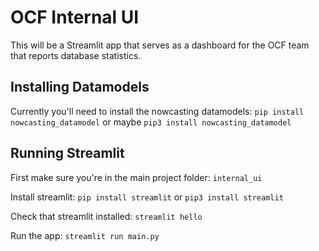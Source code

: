 # OCF Internal UI
This will be a Streamlit app that serves as a dashboard for the OCF team that reports database statistics.

## Installing Datamodels
Currently you'll need to install the nowcasting datamodels:
`pip install nowcasting_datamodel` or maybe `pip3 install nowcasting_datamodel`

## Running Streamlit

First make sure you're in the main project folder: `internal_ui`

Install streamlit: `pip install streamlit` or `pip3 install streamlit`

Check that streamlit installed: `streamlit hello`

Run the app: `streamlit run main.py`




